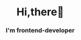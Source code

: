 <div id="header" align="center">
    <h1>Hi,there👋</h1>
    <h3>I'm frontend-developer</h3>
</div>
<a href="">
    <img src="https://img.shields.io/badge/Telegram=for-the-badge&logo=telegram&logoColor=white" alt="">
</a>
